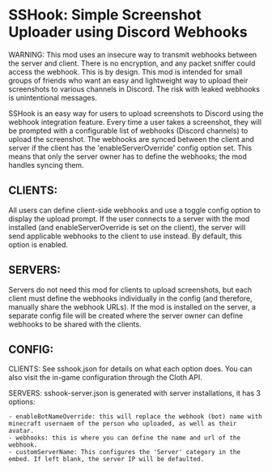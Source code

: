 # SSHook: Simple Screenshot Uploader using Discord Webhooks

WARNING: This mod uses an insecure way to transmit webhooks between the server and client. There is no encryption, and any packet sniffer could access the webhook. This is by design. This mod is intended for small groups of friends who want an easy and lightweight way to upload their screenshots to various channels in Discord. The risk with leaked webhooks is unintentional messages.

SSHook is an easy way for users to upload screenshots to Discord using the webhook integration feature. Every time a user takes a screenshot, they will be prompted with a configurable list of webhooks (Discord channels) to upload the screenshot. The webhooks are synced between the client and server if the client has the 'enableServerOverride' config option set. This means that only the server owner has to define the webhooks; the mod handles syncing them. 


## CLIENTS:
  
  All users can define client-side webhooks and use a toggle config option to display the upload prompt. If the user connects to a server with the mod installed (and enableServerOverride is set on the client), the server will send applicable webhooks to the client to use instead. By default, this option is enabled.

## SERVERS:
  
  Servers do not need this mod for clients to upload screenshots, but each client must define the webhooks individually in the config (and therefore, manually share the webhook URLs). 
  If the mod is installed on the server, a separate config file will be created where the server owner can define webhooks to be shared with the clients.

## CONFIG:
  
  CLIENTS: See sshook.json for details on what each option does. You can also visit the in-game configuration through the Cloth API.
  
  SERVERS: sshook-server.json is generated with server installations, it has 3 options:
  
    - enableBotNameOverride: this will replace the webhook (bot) name with minecraft usernaem of the person who uploaded, as well as their avatar.
    - webhooks: this is where you can define the name and url of the webhook.
    - customServerName: This configures the 'Server' category in the embed. If left blank, the server IP will be defaulted.
